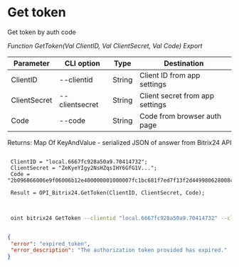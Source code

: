 ﻿---
sidebar_position: 2
---

# Get token
 Get token by auth code


*Function GetToken(Val ClientID, Val ClientSecret, Val Code) Export*

 | Parameter | CLI option | Type | Destination |
 |-|-|-|-|
 | ClientID | --clientid | String | Client ID from app settings |
 | ClientSecret | --clientsecret | String | Client secret from app settings |
 | Code | --code | String | Code from browser auth page |

 
 Returns: Map Of KeyAndValue - serialized JSON of answer from Bitrix24 API

```bsl title="Code example"
	
 ClientID = "local.6667fc928a50a9.70414732";
 ClientSecret = "ZeKyeYIgy2NsHZqsIHY6GfG1V...";
 Code = "2b096866006e9f06006b12e400000001000007fc1bc681f7ed7f13f2d449980628008c";
 
 Result = OPI_Bitrix24.GetToken(ClientID, ClientSecret, Code);
	
```

```sh title="CLI command example"
 
 oint bitrix24 GetToken --clientid "local.6667fc928a50a9.70414732" --clientsecret "ZeKyeYIgy2NsHZqsIHY6GfG1V..." --code "2b096866006e9f06006b12e400000001000007fc1bc681f7ed7f13f2d449980628008c"

```


```json title="Result"

{
 "error": "expired_token",
 "error_description": "The authorization token provided has expired."
}

```
